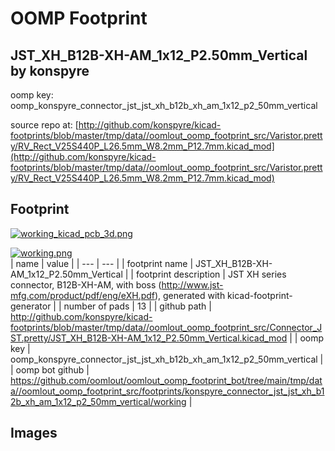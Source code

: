 # OOMP Footprint  
## JST_XH_B12B-XH-AM_1x12_P2.50mm_Vertical  by konspyre  
  
oomp key: oomp_konspyre_connector_jst_jst_xh_b12b_xh_am_1x12_p2_50mm_vertical  
  
source repo at: [http://github.com/konspyre/kicad-footprints/blob/master/tmp/data//oomlout_oomp_footprint_src/Varistor.pretty/RV_Rect_V25S440P_L26.5mm_W8.2mm_P12.7mm.kicad_mod](http://github.com/konspyre/kicad-footprints/blob/master/tmp/data//oomlout_oomp_footprint_src/Varistor.pretty/RV_Rect_V25S440P_L26.5mm_W8.2mm_P12.7mm.kicad_mod)  
## Footprint  
  
[![working_kicad_pcb_3d.png](working_kicad_pcb_3d_600.png)](working_kicad_pcb_3d.png)  
  
[![working.png](working_600.png)](working.png)  
| name | value | 
| --- | --- | 
| footprint name | JST_XH_B12B-XH-AM_1x12_P2.50mm_Vertical | 
| footprint description | JST XH series connector, B12B-XH-AM, with boss (http://www.jst-mfg.com/product/pdf/eng/eXH.pdf), generated with kicad-footprint-generator | 
| number of pads | 13 | 
| github path | http://github.com/konspyre/kicad-footprints/blob/master/tmp/data//oomlout_oomp_footprint_src/Connector_JST.pretty/JST_XH_B12B-XH-AM_1x12_P2.50mm_Vertical.kicad_mod | 
| oomp key | oomp_konspyre_connector_jst_jst_xh_b12b_xh_am_1x12_p2_50mm_vertical | 
| oomp bot github | https://github.com/oomlout/oomlout_oomp_footprint_bot/tree/main/tmp/data//oomlout_oomp_footprint_src/footprints/konspyre_connector_jst_jst_xh_b12b_xh_am_1x12_p2_50mm_vertical/working | 
## Images  

